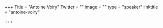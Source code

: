 +++
Title = "Antoine Voiry"
Twitter = ""
image = ""
type = "speaker"
linktitle = "antoine-voiry"

+++


